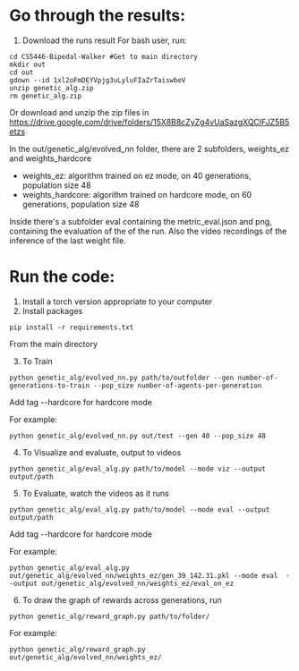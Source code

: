 # Go through the results:
1. Download the runs result
For bash user, run:
```
cd CS5446-Bipedal-Walker #Get to main directory
mkdir out
cd out
gdown --id 1xl2oFmDEYVpjg3uLyluFIaZrTaiswbeV
unzip genetic_alg.zip
rm genetic_alg.zip
```

Or download and unzip the zip files in https://drive.google.com/drive/folders/15X8B8cZyZg4vUaSazgXQClFJZ5B5etzs

In the out/genetic_alg/evolved_nn folder, there are 2 subfolders, weights_ez and weights_hardcore
- weights_ez: algorithm trained on ez mode, on 40 generations, population size 48
- weights_hardcore: algorithm trained on hardcore mode, on 60 generations, population size 48

Inside there's a subfolder eval containing the metric_eval.json and png, containing the evaluation of the of the run. Also the video recordings of the inference of the last weight file.

# Run the code:

1. Install a torch version appropriate to your computer
2. Install packages
```
pip install -r requirements.txt
```

From the main directory

3. To Train
```
python genetic_alg/evolved_nn.py path/to/outfolder --gen number-of-generations-to-train --pop_size number-of-agents-per-generation
```
Add tag --hardcore for hardcore mode

For example:
```
python genetic_alg/evolved_nn.py out/test --gen 40 --pop_size 48
```


4. To Visualize and evaluate, output to videos
```
python genetic_alg/eval_alg.py path/to/model --mode viz --output output/path
```

5. To Evaluate, watch the videos as it runs
```
python genetic_alg/eval_alg.py path/to/model --mode eval --output output/path
```
Add tag --hardcore for hardcore mode

For example:
```
python genetic_alg/eval_alg.py out/genetic_alg/evolved_nn/weights_ez/gen_39_142.31.pkl --mode eval  --output out/genetic_alg/evolved_nn/weights_ez/eval_on_ez
```

6. To draw the graph of rewards across generations, run
```
python genetic_alg/reward_graph.py path/to/folder/
```

For example:
```
python genetic_alg/reward_graph.py out/genetic_alg/evolved_nn/weights_ez/
```
